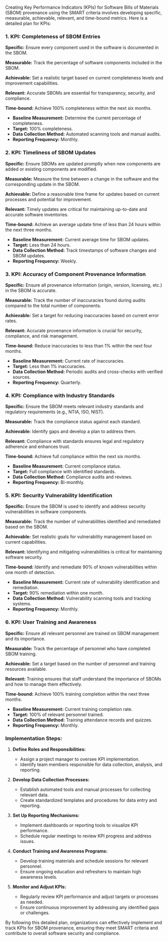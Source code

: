 Creating Key Performance Indicators (KPIs) for Software Bills of Materials (SBOM) provenance using the SMART criteria involves developing specific, measurable, achievable, relevant, and time-bound metrics. Here is a detailed plan for KPIs:

### 1. **KPI: Completeness of SBOM Entries**

**Specific:** Ensure every component used in the software is documented in the SBOM.

**Measurable:** Track the percentage of software components included in the SBOM.

**Achievable:** Set a realistic target based on current completeness levels and improvement capabilities.

**Relevant:** Accurate SBOMs are essential for transparency, security, and compliance.

**Time-bound:** Achieve 100% completeness within the next six months.

- **Baseline Measurement:** Determine the current percentage of completeness.
- **Target:** 100% completeness.
- **Data Collection Method:** Automated scanning tools and manual audits.
- **Reporting Frequency:** Monthly.

### 2. **KPI: Timeliness of SBOM Updates**

**Specific:** Ensure SBOMs are updated promptly when new components are added or existing components are modified.

**Measurable:** Measure the time between a change in the software and the corresponding update in the SBOM.

**Achievable:** Define a reasonable time frame for updates based on current processes and potential for improvement.

**Relevant:** Timely updates are critical for maintaining up-to-date and accurate software inventories.

**Time-bound:** Achieve an average update time of less than 24 hours within the next three months.

- **Baseline Measurement:** Current average time for SBOM updates.
- **Target:** Less than 24 hours.
- **Data Collection Method:** Track timestamps of software changes and SBOM updates.
- **Reporting Frequency:** Weekly.

### 3. **KPI: Accuracy of Component Provenance Information**

**Specific:** Ensure all provenance information (origin, version, licensing, etc.) in the SBOM is accurate.

**Measurable:** Track the number of inaccuracies found during audits compared to the total number of components.

**Achievable:** Set a target for reducing inaccuracies based on current error rates.

**Relevant:** Accurate provenance information is crucial for security, compliance, and risk management.

**Time-bound:** Reduce inaccuracies to less than 1% within the next four months.

- **Baseline Measurement:** Current rate of inaccuracies.
- **Target:** Less than 1% inaccuracies.
- **Data Collection Method:** Periodic audits and cross-checks with verified sources.
- **Reporting Frequency:** Quarterly.

### 4. **KPI: Compliance with Industry Standards**

**Specific:** Ensure the SBOM meets relevant industry standards and regulatory requirements (e.g., NTIA, ISO, NIST).

**Measurable:** Track the compliance status against each standard.

**Achievable:** Identify gaps and develop a plan to address them.

**Relevant:** Compliance with standards ensures legal and regulatory adherence and enhances trust.

**Time-bound:** Achieve full compliance within the next six months.

- **Baseline Measurement:** Current compliance status.
- **Target:** Full compliance with identified standards.
- **Data Collection Method:** Compliance audits and reviews.
- **Reporting Frequency:** Bi-monthly.

### 5. **KPI: Security Vulnerability Identification**

**Specific:** Ensure the SBOM is used to identify and address security vulnerabilities in software components.

**Measurable:** Track the number of vulnerabilities identified and remediated based on the SBOM.

**Achievable:** Set realistic goals for vulnerability management based on current capabilities.

**Relevant:** Identifying and mitigating vulnerabilities is critical for maintaining software security.

**Time-bound:** Identify and remediate 90% of known vulnerabilities within one month of detection.

- **Baseline Measurement:** Current rate of vulnerability identification and remediation.
- **Target:** 90% remediation within one month.
- **Data Collection Method:** Vulnerability scanning tools and tracking systems.
- **Reporting Frequency:** Monthly.

### 6. **KPI: User Training and Awareness**

**Specific:** Ensure all relevant personnel are trained on SBOM management and its importance.

**Measurable:** Track the percentage of personnel who have completed SBOM training.

**Achievable:** Set a target based on the number of personnel and training resources available.

**Relevant:** Training ensures that staff understand the importance of SBOMs and how to manage them effectively.

**Time-bound:** Achieve 100% training completion within the next three months.

- **Baseline Measurement:** Current training completion rate.
- **Target:** 100% of relevant personnel trained.
- **Data Collection Method:** Training attendance records and quizzes.
- **Reporting Frequency:** Monthly.

### Implementation Steps:

1. **Define Roles and Responsibilities:**
   - Assign a project manager to oversee KPI implementation.
   - Identify team members responsible for data collection, analysis, and reporting.

2. **Develop Data Collection Processes:**
   - Establish automated tools and manual processes for collecting relevant data.
   - Create standardized templates and procedures for data entry and reporting.

3. **Set Up Reporting Mechanisms:**
   - Implement dashboards or reporting tools to visualize KPI performance.
   - Schedule regular meetings to review KPI progress and address issues.

4. **Conduct Training and Awareness Programs:**
   - Develop training materials and schedule sessions for relevant personnel.
   - Ensure ongoing education and refreshers to maintain high awareness levels.

5. **Monitor and Adjust KPIs:**
   - Regularly review KPI performance and adjust targets or processes as needed.
   - Ensure continuous improvement by addressing any identified gaps or challenges.

By following this detailed plan, organizations can effectively implement and track KPIs for SBOM provenance, ensuring they meet SMART criteria and contribute to overall software security and compliance.
